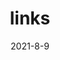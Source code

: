 ---
layout: links
title: links
date: 2021-8-9
keywords: 友人帐
description: 
comments: true
photos: https://cdn.jsdelivr.net/gh/honjun/cdn@1.4/img/banner/links.jpg
links:
  - group: 本站其他站点
    desc: 其他项目
    items:
    - url: https://www.arsrna.cn
      img: https://cdn.jsdelivr.net/gh/ArSrNa/CDN/linkv_img/cop/arsrna.webp
      name: Ar-Sr-Na 主站
      desc: 突破计算边界，构筑数字视界

    - url: https://ysncir.cn
      img: https://www.arsrna.cn/elec/logo.png
      name: Ar-Sr-Na 电子
      desc: We shape passionate of every electron
      
    - url: https://l.arsrna.cn
      img: https://cdn.jsdelivr.net/gh/ArSrNa/CDN/linkv_img/cop/arsrna.webp
      name: Ar-Sr-Na 学习中心
      desc: 突破计算边界，构筑数字视界


    
  - group: 来自博客站的互链
    desc: 欢迎交换友链 ꉂ(ˊᗜˋ)
    items:
    - url: https://tsukisou.ink/
      img: https://video.drblack-system.com/logo.jpg
      name: DrBlackの自言自语
      desc: 「その手を離すのでしょう 優しい笑みできっと」

    - url: https://www.saroin.com
      img: https://cdn.jsdelivr.net/gh/ArSrNa/CDN/linkv_img/cop/saroin.com.webp
      name: 鲸一
      desc: 希望是件美好的事，也许是世间最美好的东西，而美好的事物永不消逝!

    - url: https://www.shiumrna.com
      img: https://cdn.jsdelivr.net/gh/ArSrNa/CDN/linkv_img/shiumma.com.png
      name: 是UMR呐的可可爱爱岛
      desc: 学习、科研、数码、医药内容分享～

    - url: https://echeverra.cn/
      img: https://cdn.jsdelivr.net/gh/echeverra/img@main/resource/thmub.jpg
      name: echeverra
      desc: Let`s go, together.

    - url: https://choubaguai.net/
      img: 
      name: 丑八怪
      desc: 云原生技术小栈

    - url: https://blog.luorogers.com/
      img: https://arsrna.coding.net/p/website-mainsite/d/blog-images/git/raw/master/linkHeads/luorogers.png
      name: Rogers
      desc: この素晴らしい世界に祝福を！


      
  - group: 请及时更改
    desc: 按照邮件建议进行更改
    items:
    
    - url: https://www.yamatu.top/
      img: https://pans.yamatu.top/api/v3/file/get/2/QQ%E5%9B%BE%E7%89%8720210819082501.jpg?sign=i-N035OwZi427mfIGLeNDc0JdZgyriPEK3G6t1IxOVI%3D%3A0
      name: yamatublog
      desc: 萌新不是大佬


      
---